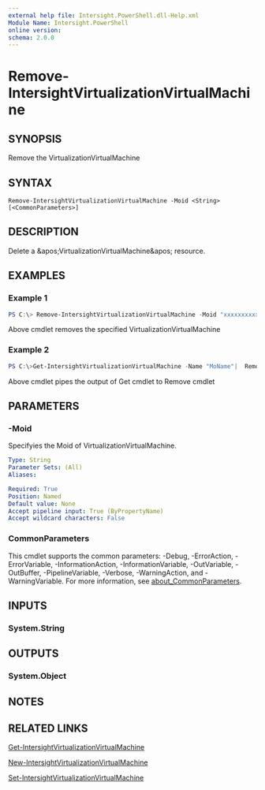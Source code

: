 ```yaml
---
external help file: Intersight.PowerShell.dll-Help.xml
Module Name: Intersight.PowerShell
online version:
schema: 2.0.0
---
```


# Remove-IntersightVirtualizationVirtualMachine

## SYNOPSIS
Remove the VirtualizationVirtualMachine

## SYNTAX

```
Remove-IntersightVirtualizationVirtualMachine -Moid <String> [<CommonParameters>]
```

## DESCRIPTION
Delete a &amp;apos;VirtualizationVirtualMachine&amp;apos; resource.

## EXAMPLES

### Example 1
```powershell
PS C:\> Remove-IntersightVirtualizationVirtualMachine -Moid "xxxxxxxxxxxxxxxxxxxxxxxxxxx"
```
Above cmdlet removes the specified VirtualizationVirtualMachine 

### Example 2
```powershell
PS C:\>Get-IntersightVirtualizationVirtualMachine -Name "MoName"|  Remove-IntersightVirtualizationVirtualMachine
```
Above cmdlet pipes the output of Get cmdlet to Remove cmdlet

## PARAMETERS

### -Moid
Specifyies the Moid of VirtualizationVirtualMachine.

```yaml
Type: String
Parameter Sets: (All)
Aliases:

Required: True
Position: Named
Default value: None
Accept pipeline input: True (ByPropertyName)
Accept wildcard characters: False
```

### CommonParameters
This cmdlet supports the common parameters: -Debug, -ErrorAction, -ErrorVariable, -InformationAction, -InformationVariable, -OutVariable, -OutBuffer, -PipelineVariable, -Verbose, -WarningAction, and -WarningVariable. For more information, see [about_CommonParameters](http://go.microsoft.com/fwlink/?LinkID=113216).

## INPUTS

### System.String

## OUTPUTS

### System.Object
## NOTES

## RELATED LINKS

[Get-IntersightVirtualizationVirtualMachine](./Get-IntersightVirtualizationVirtualMachine.md)

[New-IntersightVirtualizationVirtualMachine](./New-IntersightVirtualizationVirtualMachine.md)

[Set-IntersightVirtualizationVirtualMachine](./Set-IntersightVirtualizationVirtualMachine.md)

